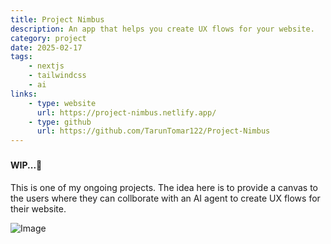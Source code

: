 ```yaml
---
title: Project Nimbus
description: An app that helps you create UX flows for your website.
category: project
date: 2025-02-17
tags: 
    - nextjs
    - tailwindcss
    - ai
links:
    - type: website
      url: https://project-nimbus.netlify.app/
    - type: github
      url: https://github.com/TarunTomar122/Project-Nimbus
---
```


###

#### WIP...🚧

This is one of my ongoing projects. The idea here is to provide a canvas to the users where they can collborate with an AI agent to create UX flows for their website.

![Image](/assets/projects/ood/homepage.png)